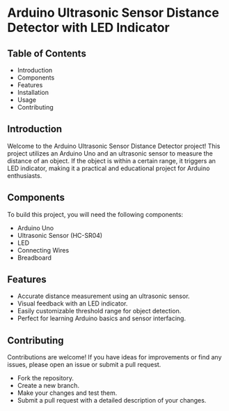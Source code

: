 # Arduino Ultrasonic Sensor Distance Detector with LED Indicator

## Table of Contents

- Introduction
- Components
- Features
- Installation
- Usage
- Contributing

## Introduction

Welcome to the Arduino Ultrasonic Sensor Distance Detector project! This project utilizes an Arduino Uno and an ultrasonic sensor to measure the distance of an object. If the object is within a certain range, it triggers an LED indicator, making it a practical and educational project for Arduino enthusiasts.

## Components

To build this project, you will need the following components:

- Arduino Uno
- Ultrasonic Sensor (HC-SR04)
- LED
- Connecting Wires
- Breadboard

## Features

- Accurate distance measurement using an ultrasonic sensor.
- Visual feedback with an LED indicator.
- Easily customizable threshold range for object detection.
- Perfect for learning Arduino basics and sensor interfacing.

## Contributing

Contributions are welcome! If you have ideas for improvements or find any issues, please open an issue or submit a pull request.

- Fork the repository.
- Create a new branch.
- Make your changes and test them.
- Submit a pull request with a detailed description of your changes.
